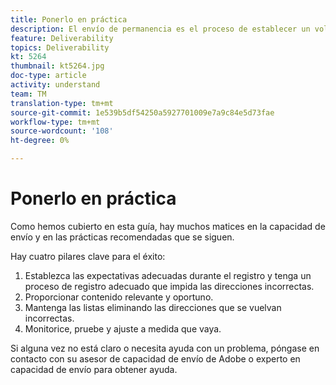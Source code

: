```yaml
---
title: Ponerlo en práctica
description: El envío de permanencia es el proceso de establecer un volumen de envío y una estrategia coherentes para mantener la reputación del ISP.
feature: Deliverability
topics: Deliverability
kt: 5264
thumbnail: kt5264.jpg
doc-type: article
activity: understand
team: TM
translation-type: tm+mt
source-git-commit: 1e539b5df54250a5927701009e7a9c84e5d73fae
workflow-type: tm+mt
source-wordcount: '108'
ht-degree: 0%

---
```



# Ponerlo en práctica

Como hemos cubierto en esta guía, hay muchos matices en la capacidad de envío y en las prácticas recomendadas que se siguen.

Hay cuatro pilares clave para el éxito:

1. Establezca las expectativas adecuadas durante el registro y tenga un proceso de registro adecuado que impida las direcciones incorrectas.
2. Proporcionar contenido relevante y oportuno.
3. Mantenga las listas eliminando las direcciones que se vuelvan incorrectas.
4. Monitorice, pruebe y ajuste a medida que vaya.

Si alguna vez no está claro o necesita ayuda con un problema, póngase en contacto con su asesor de capacidad de envío de Adobe o experto en capacidad de envío para obtener ayuda.
